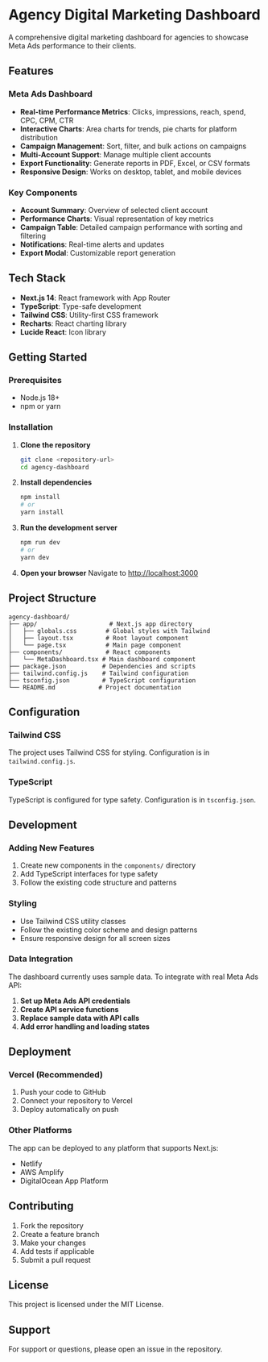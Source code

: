 # Agency Digital Marketing Dashboard

A comprehensive digital marketing dashboard for agencies to showcase Meta Ads performance to their clients.

## Features

### Meta Ads Dashboard
- **Real-time Performance Metrics**: Clicks, impressions, reach, spend, CPC, CPM, CTR
- **Interactive Charts**: Area charts for trends, pie charts for platform distribution
- **Campaign Management**: Sort, filter, and bulk actions on campaigns
- **Multi-Account Support**: Manage multiple client accounts
- **Export Functionality**: Generate reports in PDF, Excel, or CSV formats
- **Responsive Design**: Works on desktop, tablet, and mobile devices

### Key Components
- **Account Summary**: Overview of selected client account
- **Performance Charts**: Visual representation of key metrics
- **Campaign Table**: Detailed campaign performance with sorting and filtering
- **Notifications**: Real-time alerts and updates
- **Export Modal**: Customizable report generation

## Tech Stack

- **Next.js 14**: React framework with App Router
- **TypeScript**: Type-safe development
- **Tailwind CSS**: Utility-first CSS framework
- **Recharts**: React charting library
- **Lucide React**: Icon library

## Getting Started

### Prerequisites
- Node.js 18+ 
- npm or yarn

### Installation

1. **Clone the repository**
   ```bash
   git clone <repository-url>
   cd agency-dashboard
   ```

2. **Install dependencies**
   ```bash
   npm install
   # or
   yarn install
   ```

3. **Run the development server**
   ```bash
   npm run dev
   # or
   yarn dev
   ```

4. **Open your browser**
   Navigate to [http://localhost:3000](http://localhost:3000)

## Project Structure

```
agency-dashboard/
├── app/                    # Next.js app directory
│   ├── globals.css        # Global styles with Tailwind
│   ├── layout.tsx         # Root layout component
│   └── page.tsx           # Main page component
├── components/            # React components
│   └── MetaDashboard.tsx # Main dashboard component
├── package.json          # Dependencies and scripts
├── tailwind.config.js    # Tailwind configuration
├── tsconfig.json         # TypeScript configuration
└── README.md            # Project documentation
```

## Configuration

### Tailwind CSS
The project uses Tailwind CSS for styling. Configuration is in `tailwind.config.js`.

### TypeScript
TypeScript is configured for type safety. Configuration is in `tsconfig.json`.

## Development

### Adding New Features
1. Create new components in the `components/` directory
2. Add TypeScript interfaces for type safety
3. Follow the existing code structure and patterns

### Styling
- Use Tailwind CSS utility classes
- Follow the existing color scheme and design patterns
- Ensure responsive design for all screen sizes

### Data Integration
The dashboard currently uses sample data. To integrate with real Meta Ads API:

1. **Set up Meta Ads API credentials**
2. **Create API service functions**
3. **Replace sample data with API calls**
4. **Add error handling and loading states**

## Deployment

### Vercel (Recommended)
1. Push your code to GitHub
2. Connect your repository to Vercel
3. Deploy automatically on push

### Other Platforms
The app can be deployed to any platform that supports Next.js:
- Netlify
- AWS Amplify
- DigitalOcean App Platform

## Contributing

1. Fork the repository
2. Create a feature branch
3. Make your changes
4. Add tests if applicable
5. Submit a pull request

## License

This project is licensed under the MIT License.

## Support

For support or questions, please open an issue in the repository. 